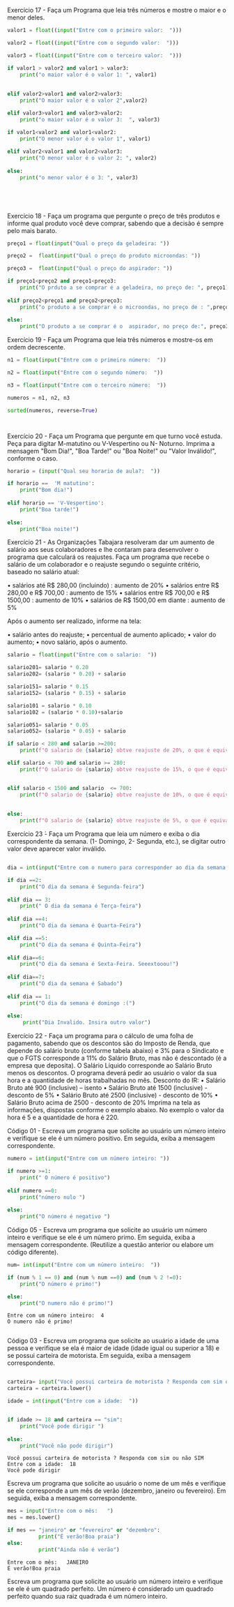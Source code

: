 Exercício 17 - Faça um Programa que leia três números e mostre o maior e o menor
deles.


```python
valor1 = float((input("Entre com o primeiro valor:  ")))

valor2 = float((input("Entre com o segundo valor:  "))) 

valor3 = float((input("Entre com o terceiro valor:  ")))

if valor1 > valor2 and valor1 > valor3:
    print("o maior valor é o valor 1: ", valor1)
    
    
elif valor2>valor1 and valor2>valor3:
    print("O maior valor é o valor 2",valor2)

elif valor3>valor1 and valor3>valor2:
    print("o maior valor é o valor 3:  ", valor3)

if valor1<valor2 and valor1<valor2:
    print("O menor valor é o valor 1", valor1)
    
elif valor2<valor1 and valor2<valor3:
    print("O menor valor é o valor 2: ", valor2)
    
else: 
    print("o menor valor é o 3: ", valor3)


    



```

Exercício 18 - Faça um programa que pergunte o preço de três produtos e informe qual
produto você deve comprar, sabendo que a decisão é sempre pelo mais barato.


```python
preço1 = float(input("Qual o preço da geladeira: "))

preço2 =  float(input("Qual o preço do produto microondas: "))

preço3 =  float(input("Qual o preço do aspirador: "))

if preço1<preço2 and preço1<preço3:
    print("O prduto a se comprar é a geladeira, no preço de: ", preço1)
    
elif preço2<preço1 and preço2<preço3:
    print("o produto a se comprar é o microondas, no preço de : ",preço2)
    
else:
    print("O produto a se comprar é o  aspirador, no preço de:", preço3)
```

Exercício 19 - Faça um Programa que leia três números e mostre-os em ordem
decrescente.



```python
n1 = float(input("Entre com o primeiro número:  "))

n2 = float(input("Entre com o segundo número:  "))

n3 = float(input("Entre com o terceiro número:  "))

numeros = n1, n2, n3

sorted(numeros, reverse=True) 




```

Exercício 20 - Faça um Programa que pergunte em que turno você estuda. Peça para
digitar M-matutino ou V-Vespertino ou N- Noturno. Imprima a mensagem "Bom Dia!",
"Boa Tarde!" ou "Boa Noite!" ou "Valor Inválido!", conforme o caso.


```python
horario = (input("Qual seu horario de aula?:  "))

if horario ==  'M matutino':
    print("Bom dia!")
    
elif horario == 'V-Vespertino':
    print("Boa tarde!")
    
else:
    print("Boa noite!")
```

Exercício 21 - As Organizações Tabajara resolveram dar um aumento de salário aos
seus colaboradores e lhe contaram para desenvolver o programa que calculará os
reajustes. Faça um programa que recebe o salário de um colaborador e o reajuste
segundo o seguinte critério, baseado no salário atual:

• salários até R$ 280,00 (incluindo) : aumento de 20%
• salários entre R$ 280,00 e R$ 700,00 : aumento de 15%
• salários entre R$ 700,00 e R$ 1500,00 : aumento de 10%
• salários de R$ 1500,00 em diante : aumento de 5%

Após o aumento ser realizado, informe na tela:

• salário antes do reajuste;
• percentual de aumento aplicado;
• valor do aumento;
• novo salário, após o aumento.


```python
salario = float(input("Entre com o salario:  "))

salario201= salario * 0.20 
salario202= (salario * 0.20) + salario

salario151= salario * 0.15
salario152= (salario * 0.15) + salario

salario101 = salario * 0.10
salario102 = (salario * 0.10)+salario

salario051= salario * 0.05
salario052= (salario * 0.05) + salario

if salario < 280 and salario >=200:
    print(f"O salario de {salario} obtve reajuste de 20%, o que é equivalente há {salario201}, resultando em um novo salario de {salario202} ")

elif salario < 700 and salario >= 280:
    print(f"O salario de {salario} obtve reajuste de 15%, o que é equivalente há {salario151}, resultando em um novo salario de {salario152} ")


elif salario < 1500 and salario  <= 700:
    print(f"O salario de {salario} obtve reajuste de 10%, o que é equivalente há {salario101}, resultando em um novo salario de {salario102} ")
    
    
else:
    print(f"O salario de {salario} obtve reajuste de 5%, o que é equivalente há {salario051}.Resultando em um novo salario de {salario052} ")
```

Exercício 23 ́- Faça um Programa que leia um número e exiba o dia correspondente da
semana. (1- Domingo, 2- Segunda, etc.), se digitar outro valor deve aparecer valor
inválido.


```python

```


```python
dia = int(input("Entre com o numero para corresponder ao dia da semana "))

if dia ==2:
    print("O dia da semana é Segunda-feira")
    
elif dia == 3:
    print(" O dia da semana é Terça-feira")
    
elif dia ==4:
    print("O dia da semana é Quarta-Feira")

elif dia ==5:
    print("O dia da semana é Quinta-Feira")
    
elif dia==6:
    print("O dia da semana é Sexta-Feira. Seeextooou!")
    
elif dia==7:
    print("O dia da semana é Sabado")
    
elif dia == 1:
    print("O dia da semana é domingo :(")
    
else:
     print("Dia Invalido. Insira outro valor")
```

Exercício 22 - Faça um programa para o cálculo de uma folha de pagamento, sabendo
que os descontos são do Imposto de Renda, que depende do salário bruto (conforme
tabela abaixo) e 3% para o Sindicato e que o FGTS corresponde a 11% do Salário Bruto,
mas não é descontado (é a empresa que deposita). O Salário Líquido corresponde ao
Salário Bruto menos os descontos. O programa deverá pedir ao usuário o valor da sua
hora e a quantidade de horas trabalhadas no mês.
Desconto do IR:
• Salário Bruto até 900 (inclusive) – isento
• Salário Bruto até 1500 (inclusive) - desconto de 5%
• Salário Bruto até 2500 (inclusive) - desconto de 10%
• Salário Bruto acima de 2500 - desconto de 20%
Imprima na tela as informações, dispostas conforme o exemplo abaixo. No exemplo o
valor da hora é 5 e a quantidade de hora é 220.

Código 01 - Escreva um programa que solicite ao usuário um número inteiro e verifique se ele é um número positivo. Em seguida, exiba a mensagem correspondente.


```python
numero = int(input("Entre com um número inteiro: "))

if numero >=1:
    print(" O número é positivo")
    
elif numero ==0:
    print("número nulo ")
    
else:
    print("O número é negativo ")
```

Código 05 -  Escreva um programa que solicite ao usuário um número inteiro e verifique se ele é um número primo. Em seguida, exiba a mensagem correspondente. (Reutilize a questão anterior ou elabore um código diferente).


```python
num= int(input("Entre com um número inteiro:  "))

if (num % 1 == 0) and (num % num ==0) and (num % 2 !=0):
    print("O número é primo!")

else:
    print("O numero não é primo!")
```

    Entre com um número inteiro:  4
    O numero não é primo!
    


```python

```

Código 03 -  Escreva um programa que solicite ao usuário a idade de uma pessoa e verifique se ela é maior de idade (idade igual ou superior a 18) e se possui carteira de motorista. Em seguida, exiba a mensagem correspondente.






```python

carteira= input("Você possui carteira de motorista ? Responda com sim ou não ")
carteira = carteira.lower()

idade = int(input("Entre com a idade:  "))


if idade >= 18 and carteira == "sim":
    print("Você pode dirigir ")
    
else:
    print("Você não pode dirigir")
```

    Você possui carteira de motorista ? Responda com sim ou não SIM
    Entre com a idade:  18
    Você pode dirigir 
    

Escreva um programa que solicite ao usuário o nome de um mês e verifique se ele corresponde a um mês de verão (dezembro, janeiro ou fevereiro). Em seguida, exiba a mensagem correspondente.



```python
mes = input("Entre com o mês:   ")
mes = mes.lower()

if mes == "janeiro" or "fevereiro" or "dezembro":
          print("É verão!Boa praia")
else:
          print("Ainda não é verão")
```

    Entre com o mês:   JANEIRO
    É verão!Boa praia
    

Escreva um programa que solicite ao usuário um número inteiro e verifique se ele é um quadrado perfeito. Um número é considerado um quadrado perfeito quando sua raiz quadrada é um número inteiro.


```python

```


```python

```
